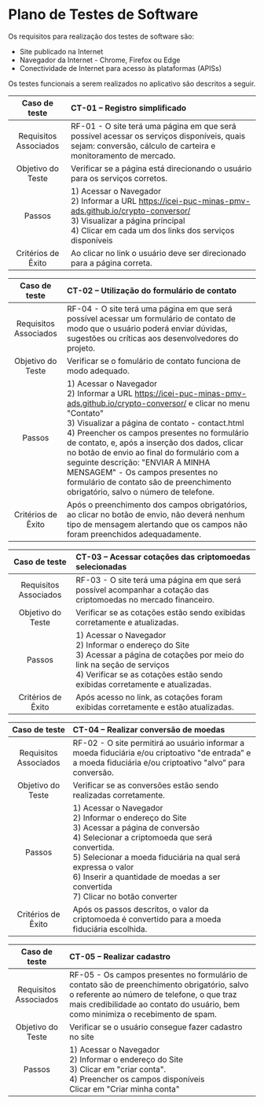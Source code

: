 # Plano de Testes de Software

Os requisitos para realização dos testes de software são:

- Site publicado na Internet
- Navegador da Internet - Chrome, Firefox ou Edge
- Conectividade de Internet para acesso às plataformas (APISs)

Os testes funcionais a serem realizados no aplicativo são descritos a seguir.

|     Caso de teste     | CT-01 – Registro simplificado                                                                                                                                                                                   |
| :-------------------: | :---------------------------------------------------------------------------------------------------------------------------------------------------------------------------------------------------------- |
| Requisitos Associados | RF-01 - O site terá uma página em que será possível acessar os serviços disponíveis, quais sejam: conversão, cálculo de carteira e monitoramento de mercado.                                                |
|   Objetivo do Teste   | Verificar se a página está direcionando o usuário para os serviços corretos.                                                                                                                                |
|        Passos         | 1) Acessar o Navegador <br> 2) Informar a URL https://icei-puc-minas-pmv-ads.github.io/crypto-conversor/ <br> 3) Visualizar a página principal <br> 4) Clicar em cada um dos links dos serviços disponíveis |
|  Critérios de Êxito   | Ao clicar no link o usuário deve ser direcionado para a página correta.                                                                                                                                     |

|     Caso de teste     | CT-02 – Utilização do formulário de contato                                                                                                                                                                                                                                                                                                                                                                                                                                                              |
| :-------------------: | :------------------------------------------------------------------------------------------------------------------------------------------------------------------------------------------------------------------------------------------------------------------------------------------------------------------------------------------------------------------------------------------------------------------------------------------------------------------------------------------------------- |
| Requisitos Associados | RF-04 - O site terá uma página em que será possível acessar um formulário de contato de modo que o usuário poderá enviar dúvidas, sugestões ou críticas aos desenvolvedores do projeto.                                                                                                                                                                                                                                                                                                                  |
|   Objetivo do Teste   | Verificar se o fomulário de contato funciona de modo adequado.                                                                                                                                                                                                                                                                                                                                                                                                                                           |
|        Passos         | 1) Acessar o Navegador <br> 2) Informar a URL https://icei-puc-minas-pmv-ads.github.io/crypto-conversor/ e clicar no menu "Contato" <br> 3) Visualizar a página de contato - contact.html <br> 4) Preencher os campos presentes no formulário de contato, e, após a inserção dos dados, clicar no botão de envio ao final do formulário com a seguinte descrição: "ENVIAR A MINHA MENSAGEM" - Os campos presentes no formulário de contato são de preenchimento obrigatório, salvo o número de telefone. |
|  Critérios de Êxito   | Após o preenchimento dos campos obrigatórios, ao clicar no botão de envio, não deverá nenhum tipo de mensagem alertando que os campos não foram preenchidos adequadamente.                                                                                                                                                                                                                                                                                                                               |

|     Caso de teste     | CT-03 – Acessar cotações das criptomoedas selecionadas                                                                                                                                                                  |
| :-------------------: | :---------------------------------------------------------------------------------------------------------------------------------------------------------------------------------------------------------------------- |
| Requisitos Associados | RF-03 - O site terá uma página em que será possível acompanhar a cotação das criptomoedas no mercado financeiro.                                                                                                        |
|   Objetivo do Teste   | Verificar se as cotações estão sendo exibidas corretamente e atualizadas.                                                                                                                                               |
|        Passos         | 1) Acessar o Navegador <br> 2) Informar o endereço do Site <br> 3) Acessar a página de cotações por meio do link na seção de serviços <br> 4) Verificar se as cotações estão sendo exibidas corretamente e atualizadas. |
|  Critérios de Êxito   | Após acesso no link, as cotações foram exibidas corretamente e estão atualizadas.                                                                                                                                       |

|     Caso de teste     | CT-04 – Realizar conversão de moedas                                                                                                                                                                                                                                                                                 |
| :-------------------: | :------------------------------------------------------------------------------------------------------------------------------------------------------------------------------------------------------------------------------------------------------------------------------------------------------------------- |
| Requisitos Associados | RF-02 - O site permitirá ao usuário informar a moeda fiduciária e/ou criptoativo "de entrada” e a moeda fiduciária e/ou criptoativo "alvo” para conversão.                                                                                                                                                           |
|   Objetivo do Teste   | Verificar se as conversões estão sendo realizadas corretamente.                                                                                                                                                                                                                                                      |
|        Passos         | 1) Acessar o Navegador <br> 2) Informar o endereço do Site <br> 3) Acessar a página de conversão <br> 4) Selecionar a criptomoeda que será convertida. <br> 5) Selecionar a moeda fiduciária na qual será expressa o valor <br> 6) Inserir a quantidade de moedas a ser convertida <br> 7) Clicar no botão converter |
|  Critérios de Êxito   | Após os passos descritos, o valor da criptomoeda é convertido para a moeda fiduciária escolhida.                                                                                                                                                                                                                    |

|     Caso de teste     | CT-05 – Realizar cadastro                                                                                                                                                                                                     |
| :-------------------: | :---------------------------------------------------------------------------------------------------------------------------------------------------------------------------------------------------------------------------- |
| Requisitos Associados | RF-05 - Os campos presentes no formulário de contato são de preenchimento obrigatório, salvo o referente ao número de telefone, o que traz mais credibilidade ao contato do usuário, bem como minimiza o recebimento de spam. |
|   Objetivo do Teste   | Verificar se o usuário consegue fazer cadastro no site                                                                                                                                                                        |
|        Passos         | 1) Acessar o Navegador <br> 2) Informar o endereço do Site <br> 3) Clicar em "criar conta". <br> 4) Preencher os campos disponíveis <br> Clicar em "Criar minha conta"                                                        |
